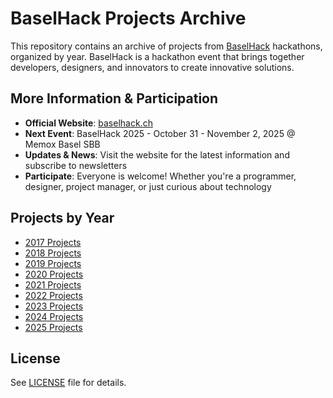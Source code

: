 # BaselHack Projects Archive

This repository contains an archive of projects from [BaselHack](https://www.baselhack.ch/) hackathons, organized by year. BaselHack is a hackathon event that brings together developers, designers, and innovators to create innovative solutions.

## More Information & Participation

- **Official Website**: [baselhack.ch](https://www.baselhack.ch/)
- **Next Event**: BaselHack 2025 - October 31 - November 2, 2025 @ Memox Basel SBB
- **Updates & News**: Visit the website for the latest information and subscribe to newsletters
- **Participate**: Everyone is welcome! Whether you're a programmer, designer, project manager, or just curious about technology

## Projects by Year

- [2017 Projects](projects/2017.md)
- [2018 Projects](projects/2018.md)
- [2019 Projects](projects/2019.md)
- [2020 Projects](projects/2020.md)
- [2021 Projects](projects/2021.md)
- [2022 Projects](projects/2022.md)
- [2023 Projects](projects/2023.md)
- [2024 Projects](projects/2024.md)
- [2025 Projects](projects/2025.md)

## License

See [LICENSE](LICENSE) file for details.
